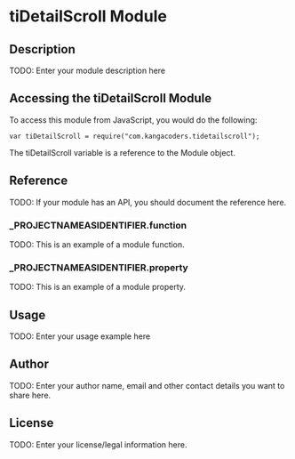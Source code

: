 # tiDetailScroll Module

## Description

TODO: Enter your module description here

## Accessing the tiDetailScroll Module

To access this module from JavaScript, you would do the following:

	var tiDetailScroll = require("com.kangacoders.tidetailscroll");

The tiDetailScroll variable is a reference to the Module object.	

## Reference

TODO: If your module has an API, you should document
the reference here.

### ___PROJECTNAMEASIDENTIFIER__.function

TODO: This is an example of a module function.

### ___PROJECTNAMEASIDENTIFIER__.property

TODO: This is an example of a module property.

## Usage

TODO: Enter your usage example here

## Author

TODO: Enter your author name, email and other contact
details you want to share here. 

## License

TODO: Enter your license/legal information here.
